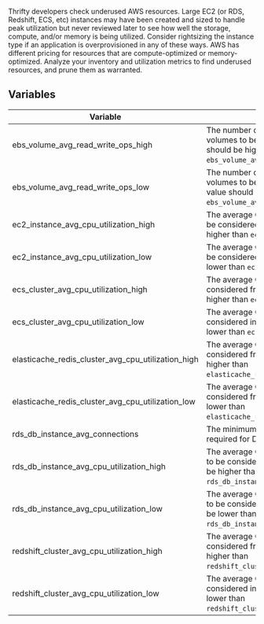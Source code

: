 
Thrifty developers check underused AWS resources. Large EC2 (or RDS, Redshift, ECS, etc) instances may have been created and sized to handle peak utilization but never reviewed later to see how well the storage, compute, and/or memory is being utilized. Consider rightsizing the instance type if an application is overprovisioned in any of these ways. AWS has different pricing for resources that are compute-optimized or memory-optimized. Analyze your inventory and utilization metrics to find underused resources, and prune them as warranted.

## Variables

| Variable                                  | Description                                                                                                                                                           | Default           |
| ----------------------------------------- | --------------------------------------------------------------------------------------------------------------------------------------------------------------------- | ----------------- |
| ebs_volume_avg_read_write_ops_high        | The number of average read/write ops required for volumes to be considered frequently used. This value should be higher than `ebs_volume_avg_read_write_ops_low`.     | 500 ops/min       |
| ebs_volume_avg_read_write_ops_low         | The number of average read/write ops required for volumes to be considered infrequently used. This value should be lower than `ebs_volume_avg_read_write_ops_high`.   | 100 ops/min       |
| ec2_instance_avg_cpu_utilization_high     | The average CPU utilization required for instances to be considered frequently used. This value should be higher than `ec2_instance_avg_cpu_utilization_low`.         | 35%               |
| ec2_instance_avg_cpu_utilization_low      | The average CPU utilization required for instances to be considered infrequently used. This value should be lower than `ec2_instance_avg_cpu_utilization_high`.       | 20%               |
| ecs_cluster_avg_cpu_utilization_high      | The average CPU utilization required for clusters to be considered frequently used. This value should be higher than `ecs_cluster_avg_cpu_utilization_low`.           | 35%               |
| ecs_cluster_avg_cpu_utilization_low       | The average CPU utilization required for clusters to be considered infrequently used. This value should be lower than `ecs_cluster_avg_cpu_utilization_high`.         | 20%               |
| elasticache_redis_cluster_avg_cpu_utilization_high       | The average CPU utilization required for clusters to be considered frequently used. This value should be higher than `elasticache_redis_cluster_avg_cpu_utilization_low`.         | 35%               |
| elasticache_redis_cluster_avg_cpu_utilization_low       | The average CPU utilization required for clusters to be considered frequently used. This value should be lower than `elasticache_redis_cluster_avg_cpu_utilization_high`.         | 20%               |
| rds_db_instance_avg_connections           | The minimum number of average connections per day required for DB instances to be considered in-use.                                                                  | 2 connections/day |
| rds_db_instance_avg_cpu_utilization_high  | The average CPU utilization required for DB instances to be considered frequently used. This value should be higher than `rds_db_instance_avg_cpu_utilization_low`.   | 50%               |
| rds_db_instance_avg_cpu_utilization_low   | The average CPU utilization required for DB instances to be considered infrequently used. This value should be lower than `rds_db_instance_avg_cpu_utilization_high`. | 25%               |
| redshift_cluster_avg_cpu_utilization_high | The average CPU utilization required for clusters to be considered frequently used. This value should be higher than `redshift_cluster_avg_cpu_utilization_low`.      | 35%               |
| redshift_cluster_avg_cpu_utilization_low  | The average CPU utilization required for clusters to be considered infrequently used. This value should be lower than `redshift_cluster_avg_cpu_utilization_high`.    | 20%               |
